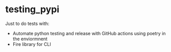 # testing_pypi
Just to do tests with:
-  Automate python testing and release with GitHub actions using poetry in the enviormnent
-  Fire library for CLI
